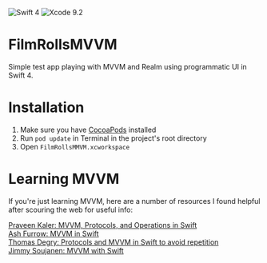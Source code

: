 ![Swift 4](https://img.shields.io/badge/Swift-4.0-orange.svg)
![Xcode 9.2](https://img.shields.io/badge/Xcode-9.2-blue.svg)

# FilmRollsMVVM
Simple test app playing with MVVM and Realm using programmatic UI in Swift 4.

# Installation
1. Make sure you have [CocoaPods](https://guides.cocoapods.org/using/getting-started.html) installed
2. Run `pod update` in Terminal in the project's root directory  
3. Open `FilmRollsMMVM.xcworkspace`

# Learning MVVM
If you're just learning MVVM, here are a number of resources I found helpful after scouring the web for useful info:

[Praveen Kaler: MVVM, Protocols, and Operations in Swift](http://parveenkaler.com/posts/swift-mvvm-protocols-operations)   
[Ash Furrow: MVVM in Swift](http://artsy.github.io/blog/2015/09/24/mvvm-in-swift/)  
[Thomas Degry: Protocols and MVVM in Swift to avoid repetition](https://sudo.isl.co/swift-mvvm-protocols/)  
[Jimmy Soujanen: MVVM with Swift](http://swiftyjimmy.com/mvvm-with-swift-application-33/)  
